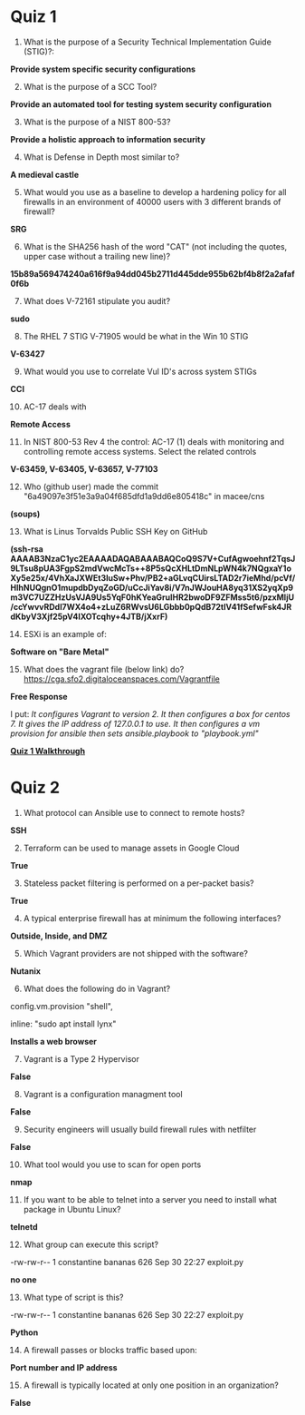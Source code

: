 # Quiz 1
1. What is the purpose of a Security Technical Implementation Guide (STIG)?:

**Provide system specific security configurations**

2. What is the purpose of a SCC Tool?

**Provide an automated tool for testing system security configuration**

3. What is the purpose of a NIST 800-53?

**Provide a holistic approach to information security**

4. What is Defense in Depth most similar to?

**A medieval castle**

5. What would you use as a baseline to develop a hardening policy for all firewalls in an environment of 40000 users with 3 different brands of firewall?

**SRG**

6. What is the SHA256 hash of the word "CAT" (not including the quotes, upper case without a trailing new line)?

**15b89a569474240a616f9a94dd045b2711d445dde955b62bf4b8f2a2afaf0f6b**

7. What does V-72161 stipulate you audit?

**sudo**

8. The RHEL 7 STIG V-71905 would be what in the Win 10 STIG

**V-63427**

9. What would you use to correlate Vul ID's across system STIGs

**CCI**

10. AC-17 deals with

**Remote Access**

11. In NIST 800-53 Rev 4 the control: AC-17 (1) deals with monitoring and controlling remote access systems. Select the related controls

**V-63459, V-63405, V-63657, V-77103**

12. Who (github user) made the commit "6a49097e3f51e3a9a04f685dfd1a9dd6e805418c" in macee/cns

**(soups)**

13. What is Linus Torvalds Public SSH Key on GitHub

**(ssh-rsa AAAAB3NzaC1yc2EAAAADAQABAAABAQCoQ9S7V+CufAgwoehnf2TqsJ9LTsu8pUA3FgpS2mdVwcMcTs++8P5sQcXHLtDmNLpWN4k7NQgxaY1oXy5e25x/4VhXaJXWEt3luSw+Phv/PB2+aGLvqCUirsLTAD2r7ieMhd/pcVf/HlhNUQgnO1mupdbDyqZoGD/uCcJiYav8i/V7nJWJouHA8yq31XS2yqXp9m3VC7UZZHzUsVJA9Us5YqF0hKYeaGruIHR2bwoDF9ZFMss5t6/pzxMljU/ccYwvvRDdI7WX4o4+zLuZ6RWvsU6LGbbb0pQdB72tlV41fSefwFsk4JRdKbyV3Xjf25pV4IXOTcqhy+4JTB/jXxrF)**

14. ESXi is an example of:

**Software on "Bare Metal"**

15. What does the vagrant file (below link) do?
https://cga.sfo2.digitaloceanspaces.com/Vagrantfile

**Free Response**

I put: *It configures Vagrant to version 2.
It then configures a box for centos 7.
It gives the IP address of 127.0.0.1 to use.
It then configures a vm provision for ansible
then sets ansible.playbook to "playbook.yml"*

**[Quiz 1 Walkthrough](https://youtu.be/MM-OO18PwEQ)**

# Quiz 2
1. What protocol can Ansible use to connect to remote hosts?

**SSH**

2. Terraform can be used to manage assets in Google Cloud

**True**

3. Stateless packet filtering is performed on a per-packet basis? 

**True**

4. A typical enterprise firewall has at minimum the following interfaces?

**Outside, Inside, and DMZ**

5. Which Vagrant providers are not shipped with the software?

**Nutanix**

6. What does the following do in Vagrant?

config.vm.provision "shell",

 inline: "sudo apt install lynx"
 
 **Installs a web browser**
 
 7. Vagrant is a Type 2 Hypervisor
 
 **False**
 
 8. Vagrant is a configuration managment tool
 
 **False**
 
 9. Security engineers will usually build firewall rules with netfilter
 
 **False**
 
 10. What tool would you use to scan for open ports

**nmap**

11. If you want to be able to telnet into a server you need to install what package in Ubuntu Linux?

**telnetd**

12. What group can execute this script?

-rw-rw-r-- 1 constantine bananas 626 Sep 30 22:27 exploit.py

**no one**

13. What type of script is this?

-rw-rw-r-- 1 constantine bananas 626 Sep 30 22:27 exploit.py

**Python**

14. A firewall passes or blocks traffic based upon:

**Port number and IP address**

15. A firewall is typically located at only one position in an organization?

**False**
